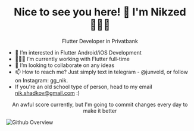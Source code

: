 <h1 align='center'>
  Nice to see you here! 👋 I'm Nikzed 👩🏻‍💻
</h1>
<p align='center'> 
  Flutter Developer in Privatbank

- 👀 I’m interested in Flutter Android/iOS Development
- 👩🏻‍💻 I’m currently working with Flutter full-time
- 💞️ I’m looking to collaborate on any ideas
- 📫 How to reach me? Just simply text in telegram - @junveld, or follow on Instagram: gg_nik.
- If you're an old school type of person, head to my email nik.shadkov@gmail.com :)
</p>
<p align='center'> 
An awful score currently, but I'm going to commit changes every day to make it better
</p>

![Github Overview](https://github-readme-stats.vercel.app/api?username=Nikzed)
